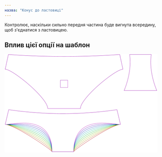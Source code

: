 ```yaml
---
назва: "Конус до ластовиці"
---
```


Контролює, наскільки сильно передня частина буде вигнута всередину, щоб з'єднатися з ластовицею.

## Вплив цієї опції на шаблон

![На цьому зображенні показано вплив цієї опції шляхом накладання декількох варіантів, які мають різне значення для цієї опції](ursula_tapertogusset_sample.svg "Вплив цієї опції на шаблон")

